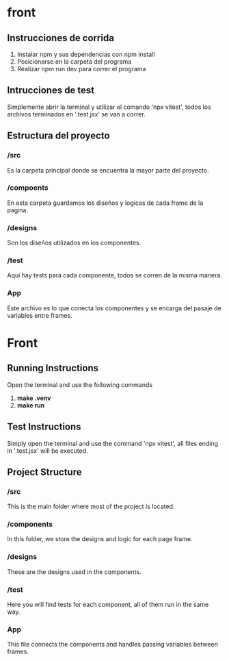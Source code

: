 # front

## Instrucciones de corrida
1. Instalar npm y sus dependencias con npm install
2. Posicionarse en la carpeta del programa
3. Realizar npm run dev para correr el programa

## Intrucciones de test
Simplemente abrir la terminal y utilizar el comando 'npx vitest', todos los archivos terminados en '.test.jsx' se van a correr.

## Estructura del proyecto
### /src
Es la carpeta principal donde se encuentra la mayor parte del proyecto.
### /compoents
En esta carpeta guardamos los diseños y logicas de cada frame de la pagina.
### /designs
Son los diseños utilizados en los componentes.
### /test
Aqui hay tests para cada componente, todos se corren de la misma manera.
### App
Este archivo es lo que conecta los componentes y se encarga del pasaje de variables entre frames.

# Front
## Running Instructions
Open the terminal and use the following commands
1. **make .venv** 
2. **make run**

## Test Instructions

Simply open the terminal and use the command 'npx vitest', all files ending in '.test.jsx' will be executed.

## Project Structure
### /src
This is the main folder where most of the project is located.
### /components
In this folder, we store the designs and logic for each page frame.
### /designs
These are the designs used in the components.
### /test
Here you will find tests for each component, all of them run in the same way.
### App
This file connects the components and handles passing variables between frames.
